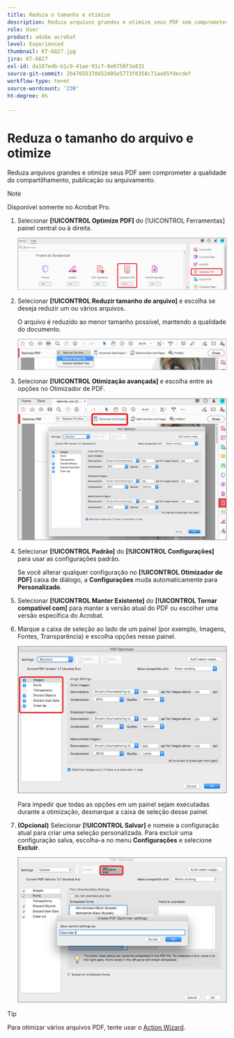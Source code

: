 ```yaml
---
title: Reduza o tamanho e otimize
description: Reduza arquivos grandes e otimize seus PDF sem comprometer a qualidade do compartilhamento, publicação ou arquivamento
role: User
product: adobe acrobat
level: Experienced
thumbnail: KT-6827.jpg
jira: KT-6827
exl-id: da187edb-b1c9-41ae-91c7-0e6758f3a831
source-git-commit: 2b47655370d52405e5773f0358c71aa65fdecdef
workflow-type: tm+mt
source-wordcount: '230'
ht-degree: 0%

---
```


# Reduza o tamanho do arquivo e otimize

Reduza arquivos grandes e otimize seus PDF sem comprometer a qualidade do compartilhamento, publicação ou arquivamento.

>[!NOTE]
>
>Disponível somente no Acrobat Pro.

1. Selecionar **[!UICONTROL Optimize PDF]** do [!UICONTROL Ferramentas] painel central ou à direita.

   ![Reduzir etapa 1](../assets/Reduce_1.png)

1. Selecionar **[!UICONTROL Reduzir tamanho do arquivo]** e escolha se deseja reduzir um ou vários arquivos.

   O arquivo é reduzido ao menor tamanho possível, mantendo a qualidade do documento.

   ![Reduzir etapa 2](../assets/Reduce_2.png)

1. Selecionar **[!UICONTROL Otimização avançada]** e escolha entre as opções no Otimizador de PDF.

   ![Reduzir etapa 3](../assets/Reduce_3.png)

1. Selecionar **[!UICONTROL Padrão]** do **[!UICONTROL Configurações]** para usar as configurações padrão.

   Se você alterar qualquer configuração no **[!UICONTROL Otimizador de PDF]** caixa de diálogo, a **Configurações** muda automaticamente para **Personalizado**.

1. Selecionar **[!UICONTROL Manter Existente]** do **[!UICONTROL Tornar compatível com]** para manter a versão atual do PDF ou escolher uma versão específica do Acrobat.

1. Marque a caixa de seleção ao lado de um painel (por exemplo, Imagens, Fontes, Transparência) e escolha opções nesse painel.

   ![Reduzir etapa 5](../assets/Reduce_5.png)

   Para impedir que todas as opções em um painel sejam executadas durante a otimização, desmarque a caixa de seleção desse painel.

1. **(Opcional)** Selecionar **[!UICONTROL Salvar]** e nomeie a configuração atual para criar uma seleção personalizada. Para excluir uma configuração salva, escolha-a no menu **Configurações** e selecione **Excluir**.

   ![Reduzir etapa 6](../assets/Reduce_6.png)

>[!TIP]
>
>Para otimizar vários arquivos PDF, tente usar o [Action Wizard](../advanced-tasks/action.md).